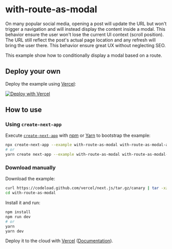 # with-route-as-modal

On many popular social media, opening a post will update the URL but won't trigger a navigation and will instead display the content inside a modal. This behavior ensure the user won't lose the current UI context (scroll position). The URL still reflect the post's actual page location and any refresh will bring the user there. This behavior ensure great UX without neglecting SEO.

This example show how to conditionally display a modal based on a route.

## Deploy your own

Deploy the example using [Vercel](https://vercel.com):

[![Deploy with Vercel](https://vercel.com/button)](https://vercel.com/import/project?template=https://github.com/vercel/next.js/tree/canary/examples/with-route-as-modal)

## How to use

### Using `create-next-app`

Execute [`create-next-app`](https://github.com/zeit/next.js/tree/canary/packages/create-next-app) with [npm](https://docs.npmjs.com/cli/init) or [Yarn](https://yarnpkg.com/lang/en/docs/cli/create/) to bootstrap the example:

```bash
npx create-next-app --example with-route-as-modal with-route-as-modal-app
# or
yarn create next-app --example with-route-as-modal with-route-as-modal-app
```

### Download manually

Download the example:

```bash
curl https://codeload.github.com/vercel/next.js/tar.gz/canary | tar -xz --strip=2 next.js-canary/examples/with-route-as-modal
cd with-route-as-modal
```

Install it and run:

```bash
npm install
npm run dev
# or
yarn
yarn dev
```

Deploy it to the cloud with [Vercel](https://vercel.com/import?filter=next.js&utm_source=github&utm_medium=readme&utm_campaign=next-example) ([Documentation](https://nextjs.org/docs/deployment)).
